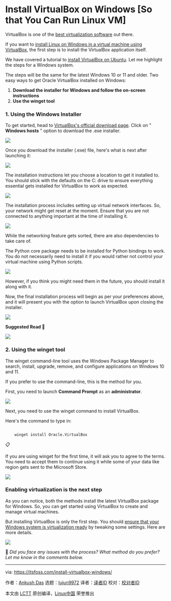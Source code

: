 [#]: subject: "Install VirtualBox on Windows [So that You Can Run Linux VM]"
[#]: via: "https://itsfoss.com/install-virtualbox-windows/"
[#]: author: "Ankush Das https://itsfoss.com/author/ankush/"
[#]: collector: "lujun9972/lctt-scripts-1693450080"
[#]: translator: " "
[#]: reviewer: " "
[#]: publisher: " "
[#]: url: " "

Install VirtualBox on Windows [So that You Can Run Linux VM]
======

VirtualBox is one of the [best virtualization software][1] out there.

If you want to [install Linux on Windows in a virtual machine using VirtualBox][2], the first step is to install the VirtualBox application itself.

We have covered a tutorial to [install VirtualBox on Ubuntu][3]. Let me highlight the steps for a Windows system.

The steps will be the same for the latest Windows 10 or 11 and older. Two easy ways to get Oracle VirtualBox installed on Windows:

  1. **Download the installer for Windows and follow the on-screen instructions**
  2. **Use the winget tool**



### 1\. Using the Windows Installer

To get started, head to [VirtualBox's official download page][4]. Click on " **Windows hosts** " option to download the .exe installer.

![][5]

Once you download the installer (.exe) file, here's what is next after launching it:

![][6]

The installation instructions let you choose a location to get it installed to. You should stick with the defaults on the C: drive to ensure everything essential gets installed for VirtualBox to work as expected.

![][7]

The installation process includes setting up virtual network interfaces. So, your network might get reset at the moment. Ensure that you are not connected to anything important at the time of installing it.

![][8]

While the networking feature gets sorted, there are also dependencies to take care of.

The Python core package needs to be installed for Python bindings to work. You do not necessarily need to install it if you would rather not control your virtual machine using Python scripts.

![][9]

However, if you think you might need them in the future, you should install it along with it.

Now, the final installation process will begin as per your preferences above, and it will present you with the option to launch VirtualBox upon closing the installer.

![][10]

**Suggested Read 📖**

![][11]

### 2\. Using the winget tool

The winget command-line tool uses the Windows Package Manager to search, install, upgrade, remove, and configure applications on Windows 10 and 11.

If you prefer to use the command-line, this is the method for you.

First, you need to launch **Command Prompt** as an **administrator**.

![][12]

Next, you need to use the winget command to install VirtualBox.

Here's the command to type in:

```

    winget install Oracle.VirtualBox

```

📋

If you are using winget for the first time, it will ask you to agree to the terms. You need to accept them to continue using it while some of your data like region gets sent to the Microsoft Store.

![][13]

### Enabling virtualization is the next step

As you can notice, both the methods install the latest VirtualBox package for Windows. So, you can get started using VirtualBox to create and manage virtual machines.

But installing VirtualBox is only the first step. You should [ensure that your Windows system is virtualization ready][14] by tweaking some settings. Here are more details.

![][11]

💬 _Did you face any issues with the process? What method do you prefer? Let me know in the comments below._

--------------------------------------------------------------------------------

via: https://itsfoss.com/install-virtualbox-windows/

作者：[Ankush Das][a]
选题：[lujun9972][b]
译者：[译者ID](https://github.com/译者ID)
校对：[校对者ID](https://github.com/校对者ID)

本文由 [LCTT](https://github.com/LCTT/TranslateProject) 原创编译，[Linux中国](https://linux.cn/) 荣誉推出

[a]: https://itsfoss.com/author/ankush/
[b]: https://github.com/lujun9972
[1]: https://itsfoss.com/virtualization-software-linux/
[2]: https://itsfoss.com/install-linux-in-virtualbox/
[3]: https://itsfoss.com/install-virtualbox-ubuntu/
[4]: https://www.virtualbox.org/wiki/Downloads
[5]: https://itsfoss.com/content/images/2023/07/virtualbox-exe-download.jpg
[6]: https://itsfoss.com/content/images/2023/07/vbox-installer-next.jpg
[7]: https://itsfoss.com/content/images/2023/07/vmbox-location.jpg
[8]: https://itsfoss.com/content/images/2023/07/vmbox-network-interface.jpg
[9]: https://itsfoss.com/content/images/2023/07/vmbox-dependencies.jpg
[10]: https://itsfoss.com/content/images/2023/07/vmbox-install-complete.jpg
[11]: https://itsfoss.com/content/images/size/w256h256/2022/12/android-chrome-192x192.png
[12]: https://itsfoss.com/content/images/2023/07/cmd-administrator.jpg
[13]: https://itsfoss.com/content/images/2023/07/winget-vbox-1.jpg
[14]: https://itsfoss.com/windows-enable-virtualization/
